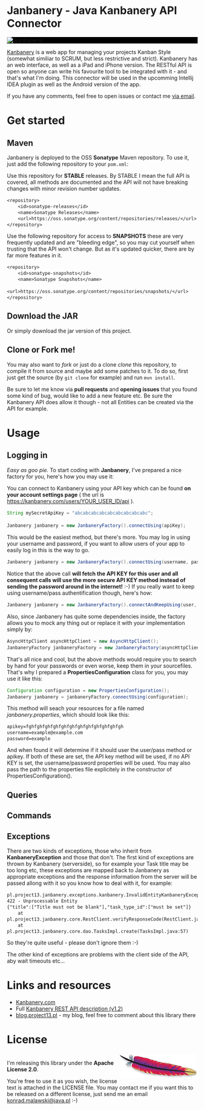 Janbanery - Java Kanbanery API Connector
========================================
<a href="https://kanbanery.com/" style="display:block; background:black;">
<img src="https://sckrk.kanbanery.com/images/kanbanery-logo-small.png?1303131477" alt="[kanbanery]" style="background:black;"/><br/>
</a>

<a href="https://kanbanery.com/">Kanbanery</a> is a web app for managing your projects Kanban Style (somewhat similiar to SCRUM, but less restrictive and strict).
Kanbanery has an web interface, as well as a iPad and iPhone version. The RESTful API is open so anyone can write his
favourite tool to be integrated with it - and that's what I'm doing. This connector will be used in the upcomming Intellij
IDEA plugin as well as the Android version of the app.


If you have any comments, feel free to open issues or contact me <a href="mailto:konrad.malawski@java.pl">via email</a>.

Get started
===========
Maven
-----
Janbanery is deployed to the OSS **Sonatype** Maven repository. To use it, just add the following repository to your `pom.xml`:

Use this repository for **STABLE** releases. 
By STABLE I mean the full API is covered, all methods are documented and the API will not have breaking changes with minor revision number updates.

```
<repository>
    <id>sonatype-releases</id>
    <name>Sonatype Releases</name>
    <url>https://oss.sonatype.org/content/repositories/releases/</url>
</repository>
```

Use the following repository for access to **SNAPSHOTS** these are very frequently updated and are "bleeding edge", so you may cut yourself 
when trusting that the API won't change. But as it's updated quicker, there are by far more features in it.

```
<repository>
    <id>sonatype-snapshots</id>
    <name>Sonatype Snapshots</name>
    <url>https://oss.sonatype.org/content/repositories/snapshots/</url>
</repository>
```

Download the JAR
----------------
Or simply download the jar version of this project.

Clone or Fork me!
-----------------
You may also want to *fork* or just do a clone *clone* this repository, to compile it from source and maybe add some patches to it.
To do so, first just get the source (by `git clone` for example) and run `mvn install`.

Be sure to let me know via **pull requests** and **opening issues** that you found some kind of bug, would like to add a new feature etc.
Be sure the Kanbanery API does allow it though - not all Entities can be created via the API for example.

Usage
=====
Logging in
----------
*Easy as goo pie.* To start coding with **Janbanery**, I've prepared a nice factory for you, here's how you may use it:

You can connect to Kanbanery using your API key which can be found **on your account settings page** ( the url is https://kanbanery.com/users/YOUR_USER_ID/api ).

```java
String mySecretApiKey = "abcabcabcabcabcabcabcabcabc";

Janbanery janbanery = new JanbaneryFactory().connectUsing(apiKey);
```

This would be the easiest method, but there's more. You may log in using your username and password, if you want to allow users of your app to easily log in this is the way to go.

```java
Janbanery janbanery = new JanbaneryFactory().connectUsing(username, password);
```

Notice that the above call **will fetch the API KEY for this user and all consequent calls will use the more secure API KEY method instead of sending the password around in the internet!** :-)
If you really want to keep using username/pass authentification though, here's how:

```java
Janbanery janbanery = new JanbaneryFactory().connectAndKeepUsing(user, password);
```

Also, since Janbanery has quite some dependencies inside, the factory allows you to mock any thing out or replace it with your implementation simply by:

```java
AsyncHttpClient asyncHttpClient = new AsyncHttpClient();
JanbaneryFactory janbaneryFactory = new JanbaneryFactory(asyncHttpClient);
```

That's all nice and cool, but the above methods would require you to search by hand for your passwords or even worse, keep them in your sourcefiles.
That's why I prepared a **PropertiesConfiguration** class for you, you may use it like this:

```java
Configuration configuration = new PropertiesConfiguration();
Janbanery janbanery = janbaneryFactory.connectUsing(configuration);
```

This method will seach your resources for a file named *janbanery.properties*, which should look like this:

```
apikey=fghfghfghfghfghfghfghfghfghfghfghfgh
username=example@example.com
password=example
```

And when found it will determine if it should user the user/pass method or apikey. If both of these are set, the API key method will be used, if no API KEY is set, the username/password properties will be used.
You may also pass the path to the properties file explicitely in the constructor of PropertiesConfiguration().

Queries
-------

Commands
--------

Exceptions
----------
There are two kinds of exceptions, those who inherit from **KanbaneryException** and those that don't.
The first kind of exceptions are thrown by Kanbanery (serverside), so for example your Task title may be too long etc,
these exceptions are mapped back to Janbanery as appropriate exceptions and the response information from the server will
be passed allong with it so you know how to deal with it, for example:

```
pl.project13.janbanery.exceptions.kanbanery.InvalidEntityKanbaneryException: 422 - Unprocessable Entity
{"title":["Title must not be blank"],"task_type_id":["must be set"]}
	at pl.project13.janbanery.core.RestClient.verifyResponseCode(RestClient.java:79)
	at pl.project13.janbanery.core.dao.TasksImpl.create(TasksImpl.java:57)
```
So they're quite useful - please don't ignore them :-)

The other kind of exceptions are problems with the client side of the API, aby wait timeouts etc...

Links and resources
===================

* <a href="https://kanbanery.com">Kanbanery.com</a>
* Full <a href="http://support.kanbanery.com/entries/506142-api-version-1-2">Kanbanery REST API description (v1.2)</a>
* <a href="http://www.blog.project13.pl">blog.project13.pl</a> - my blog, feel free to comment about this library there

License
=======
<img style="float:right; padding:3px; " src="https://github.com/ktoso/janbanery/raw/master/feather-small.gif" alt="Apache License 2.0"/><br/>
I'm releasing this library under the **Apache License 2.0**.

You're free to use it as you wish, the license text is attached in the LICENSE file.
You may contact me if you want this to be released on a different license, just send me an email <a href="mailto:konrad.malawski@java.pl">konrad.malawski@java.pl</a> :-)

